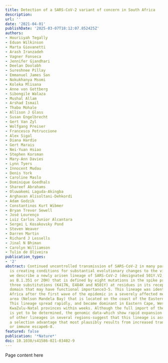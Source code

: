 ```yaml
---
title: Detection of a SARS-CoV-2 variant of concern in South Africa
description:
url: ''
date: '2021-04-01'
publishDate: '2025-03-07T18:12:07.852425Z'
authors:
- Houriiyah Tegally
- Eduan Wilkinson
- Marta Giovanetti
- Arash Iranzadeh
- Vagner Fonseca
- Jennifer Giandhari
- Deelan Doolabh
- Sureshnee Pillay
- Emmanuel James San
- Nokukhanya Msomi
- Koleka Mlisana
- Anne von Gottberg
- Sibongile Walaza
- Mushal Allam
- Arshad Ismail
- Thabo Mohale
- Allison J Glass
- Susan Engelbrecht
- Gert Van Zyl
- Wolfgang Preiser
- Francesco Petruccione
- Alex Sigal
- Diana Hardie
- Gert Marais
- Nei-Yuan Hsiao
- Stephen Korsman
- Mary-Ann Davies
- Lynn Tyers
- Innocent Mudau
- Denis York
- Caroline Maslo
- Dominique Goedhals
- Shareef Abrahams
- Oluwakemi Laguda-Akingba
- Arghavan Alisoltani-Dehkordi
- Adam Godzik
- Constantinos Kurt Wibmer
- Bryan Trevor Sewell
- José Lourenço
- Luiz Carlos Junior Alcantara
- Sergei L Kosakovsky Pond
- Steven Weaver
- Darren Martin
- Richard J Lessells
- Jinal N Bhiman
- Carolyn Williamson
- Tulio de Oliveira
publication_types:
- '2'
abstract: Continued uncontrolled transmission of SARS-CoV-2 in many parts of the world
  is creating conditions for substantial evolutionary changes to the virus1,2. Here
  we describe a newly arisen lineage of SARS-CoV-2 (designated 501Y.V2; also known
  as B.1.351 or 20H) that is defined by eight mutations in the spike protein, including
  three substitutions (K417N, E484K and N501Y) at residues in its receptor-binding
  domain that may have functional importance3-5. This lineage was identified in South
  Africa after the first wave of the epidemic in a severely affected metropolitan
  area (Nelson Mandela Bay) that is located on the coast of the Eastern Cape province.
  This lineage spread rapidly, and became dominant in Eastern Cape, Western Cape and
  KwaZulu-Natal provinces within weeks. Although the full import of the mutations
  is yet to be determined, the genomic data-which show rapid expansion and displacement
  of other lineages in several regions-suggest that this lineage is associated with
  a selection advantage that most plausibly results from increased transmissibility
  or immune escape6-8.
featured: false
publication: '*Nature*'
doi: 10.1038/s41586-021-03402-9
---
```


Page content here